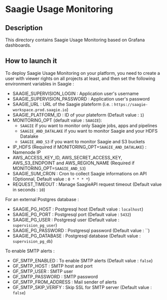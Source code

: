 # Saagie Usage Monitoring

## Description

This directory contains Saagie Usage Monitoring based on Grafana dashboards.

## How to launch it

To deploy Saagie Usage Monitoring on your platform, you need to create a user with viewer rights on all projects at least, and then set the following environment variables in Saagie :

- SAAGIE_SUPERVISION_LOGIN : Application user's username
- SAAGIE_SUPERVISION_PASSWORD : Application user's password
- SAAGIE_URL : URL of the Saagie plateform (i.e. : `https://saagie-workspace.prod.saagie.io`)
- SAAGIE_PLATFORM_ID : ID of your plateform  (Default value : `1`)
- MONITORING_OPT (default value : `SAAGIE`): 
  - `SAAGIE` if you want to monitor only Saagie jobs, apps and pipelines 
  - `SAAGIE_AND_DATALAKE` if you want to monitor Saagie and your HDFS Datalake
  - `SAAGIE_AND_S3` if you want to monitor Saagie and S3 buckets
- IP_HDFS (Required if MONITORING_OPT=`SAAGIE_AND_DATALAKE`) : Namenode IP
- AWS_ACCESS_KEY_ID, AWS_SECRET_ACCESS_KEY, AWS_S3_ENDPOINT and AWS_REGION_NAME (Required if MONITORING_OPT=`SAAGIE_AND_S3`)
- SAAGIE_SUM_CRON : Cron to collect Saagie informations on API (Optionnal, Default value : `0 * * * *`)
- REQUEST_TIMEOUT : Manage SaagieAPI request timeout (Default value in seconds : `10`)

For an external Postgres database : 
- SAAGIE_PG_HOST : Postgresql host (Default value : `localhost`)
- SAAGIE_PG_PORT : Postgresql port (Default value : `5432`)
- SAAGIE_PG_USER : Postgresql user (Default value : `supervision_pg_user`)
- SAAGIE_PG_PASSWORD : Postgresql password (Default value : ``)
- SAAGIE_PG_DATABASE : Postgresql database (Default value : `supervision_pg_db`)

To enable SMTP alerts : 
- GF_SMTP_ENABLED : To enable SMTP alerts (Default value : `false`)
- GF_SMTP_HOST : SMTP host and port
- GF_SMTP_USER : SMTP user
- GF_SMTP_PASSWORD : SMTP password
- GF_SMTP_FROM_ADDRESS : Mail sender of alerts
- GF_SMTP_SKIP_VERIFY : Skip SSL for SMTP server (Default value : `false`)